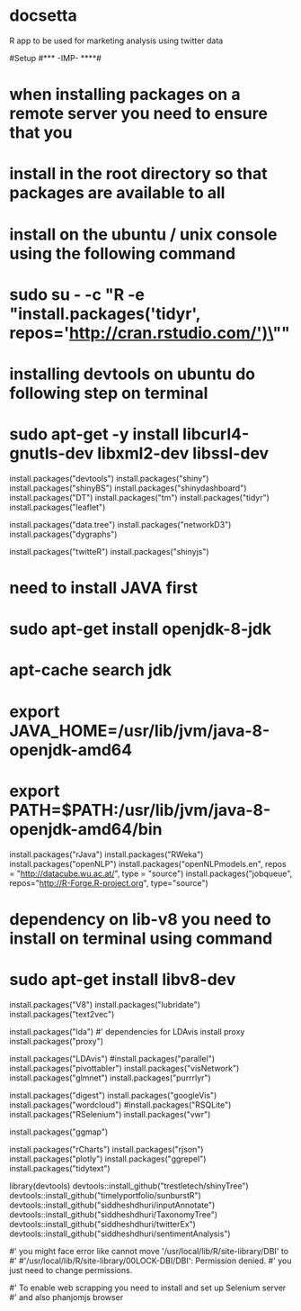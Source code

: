 # docsetta
R app to be used for marketing analysis using twitter data


#Setup
#*** -IMP- ****#
# when installing packages on a remote server you need to ensure that you
# install in the root directory so that packages are available to all
# install on the ubuntu / unix console using the following command
# sudo su - -c "R -e \"install.packages('tidyr', repos='http://cran.rstudio.com/')\""

# installing devtools on ubuntu do following step on terminal
# sudo apt-get -y install libcurl4-gnutls-dev libxml2-dev libssl-dev
install.packages("devtools")
install.packages("shiny")
install.packages("shinyBS")
install.packages("shinydashboard")
install.packages("DT")
install.packages("tm")
install.packages("tidyr")
install.packages("leaflet")


install.packages("data.tree")
install.packages("networkD3")
install.packages("dygraphs")

install.packages("twitteR")
install.packages("shinyjs")

# need to install JAVA first 
# sudo apt-get install openjdk-8-jdk
# apt-cache search jdk
# export JAVA_HOME=/usr/lib/jvm/java-8-openjdk-amd64
# export PATH=$PATH:/usr/lib/jvm/java-8-openjdk-amd64/bin
install.packages("rJava")
install.packages("RWeka")
install.packages("openNLP")
install.packages("openNLPmodels.en", repos = "http://datacube.wu.ac.at/", type = "source")
install.packages("jobqueue", repos="http://R-Forge.R-project.org", type="source")

# dependency on lib-v8 you need to install on terminal using command
# sudo apt-get install libv8-dev
install.packages("V8")
install.packages("lubridate")
install.packages("text2vec")

install.packages("lda")
#' dependencies for LDAvis install proxy
install.packages("proxy")

install.packages("LDAvis")
#install.packages("parallel")
install.packages("pivottabler")
install.packages("visNetwork")
install.packages("glmnet")
install.packages("purrrlyr")

install.packages("digest")
install.packages("googleVis")
install.packages("wordcloud")
#install.packages("RSQLite")
install.packages("RSelenium")
install.packages("vwr")

install.packages("ggmap")

install.packages("rCharts")
install.packages("rjson")
install.packages("plotly")
install.packages("ggrepel")
install.packages("tidytext")

library(devtools)
devtools::install_github("trestletech/shinyTree")
devtools::install_github("timelyportfolio/sunburstR")
devtools::install_github("siddheshdhuri/inputAnnotate")
devtools::install_github("siddheshdhuri/TaxonomyTree")
devtools::install_github("siddheshdhuri/twitterEx")
devtools::install_github("siddheshdhuri/sentimentAnalysis")

#' you might face error like cannot move '/usr/local/lib/R/site-library/DBI' to #' #'/usr/local/lib/R/site-library/00LOCK-DBI/DBI': Permission denied. 
#' you just need to change permissions.

#' To enable web scrapping you need to install and set up Selenium server
#' and also phanjomjs browser
